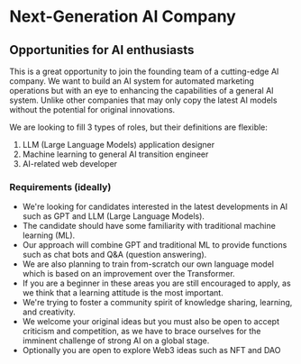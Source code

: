 Next-Generation AI Company
=================

Opportunities for AI enthusiasts
----------------------------------

This is a great opportunity to join the founding team of a cutting-edge AI company.  We want to build an AI system for automated marketing operations but with an eye to enhancing the capabilities of a general AI system.  Unlike other companies that may only copy the latest AI models without the potential for original innovations.

We are looking to fill 3 types of roles, but their definitions are  flexible:

1. LLM (Large Language Models) application designer
2. Machine learning to general AI transition engineer
3. AI-related web developer

### Requirements (ideally)

* We're looking for candidates interested in the latest developments in AI such as GPT and LLM (Large Language Models).
* The candidate should have some familiarity with traditional machine learning (ML).
* Our approach will combine GPT and traditional ML to provide functions such as chat bots and Q&A (question answering).
* We are also planning to train from-scratch our own language model which is based on an improvement over the Transformer.
* If you are a beginner in these areas you are still encouraged to apply, as we think that a learning attitude is the most important.
* We're trying to foster a community spirit of knowledge sharing, learning, and creativity.
* We welcome your original ideas but you must also be open to accept criticism and competition, as we have to brace ourselves for the imminent challenge of strong AI on a global stage.
* Optionally you are open to explore Web3 ideas such as NFT and DAO
